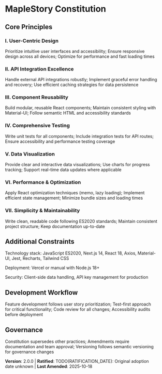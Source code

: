 <!-- Sync Impact Report
Version change: 1.0.0 → 2.0.0
List of modified principles: All principles updated to reflect web application project requirements
Added sections: Additional Constraints, Development Workflow
Removed sections: none
Templates requiring updates: ✅ updated - .specify/templates/plan-template.md (Constitution Check section updated), ✅ updated - .specify/templates/tasks-template.md (test principle reference updated), .specify/templates/spec-template.md (no specific alignment needed)
Follow-up TODOs: RATIFICATION_DATE (original adoption date unknown)
-->

# MapleStory Constitution

## Core Principles

### I. User-Centric Design

Prioritize intuitive user interfaces and accessibility; Ensure responsive design across all devices; Optimize for performance and fast loading times

### II. API Integration Excellence

Handle external API integrations robustly; Implement graceful error handling and recovery; Use efficient caching strategies for data persistence

### III. Component Reusability

Build modular, reusable React components; Maintain consistent styling with Material-UI; Follow semantic HTML and accessibility standards

### IV. Comprehensive Testing

Write unit tests for all components; Include integration tests for API routes; Ensure accessibility and performance testing coverage

### V. Data Visualization

Provide clear and interactive data visualizations; Use charts for progress tracking; Support real-time data updates where applicable

### VI. Performance & Optimization

Apply React optimization techniques (memo, lazy loading); Implement efficient state management; Minimize bundle sizes and loading times

### VII. Simplicity & Maintainability

Write clean, readable code following ES2020 standards; Maintain consistent project structure; Keep documentation up-to-date

## Additional Constraints

Technology stack: JavaScript ES2020, Next.js 14, React 18, Axios, Material-UI, Jest, Recharts, Tailwind CSS

Deployment: Vercel or manual with Node.js 18+

Security: Client-side data handling, API key management for production

## Development Workflow

Feature development follows user story prioritization; Test-first approach for critical functionality; Code review for all changes; Accessibility audits before deployment

## Governance

Constitution supersedes other practices; Amendments require documentation and team approval; Versioning follows semantic versioning for governance changes

**Version**: 2.0.0 | **Ratified**: TODO(RATIFICATION_DATE): Original adoption date unknown | **Last Amended**: 2025-10-18
